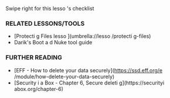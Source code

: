 [Title]: # (Что теперь?)
[Order]: # (5)

Swipe right for this lesso
's checklist

### RELATED LESSONS/TOOLS

*   [Protecti
g Files lesso
](umbrella://lesso
/protecti
g-files)
*   Darik's Boot a
d Nuke tool guide

### FURTHER READING

*   [EFF - How to delete your data securely](https://ssd.eff.org/e
/module/how-delete-your-data-securely)
*   [Security i
 a Box - Chapter 6, Secure deleti
g](https://securityi
abox.org/chapter-6)